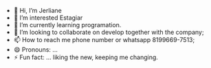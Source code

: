 - 👋 Hi, I’m Jerliane
- 👀 I’m interested Estagiar
- 🌱 I’m currently learning programation.
- 💞️ I’m looking to collaborate on develop together with the company;
- 📫 How to reach me phone number or whatsapp 8199669-7513;
- 😄 Pronouns: ... 
- ⚡ Fun fact: ... liking the new, keeping me changing.

<!---
Lany1991/Lany1991 is a ✨ special ✨ repository because its `README.md` (this file) appears on your GitHub profile.
You can click the Preview link to take a look at your changes.
--->
